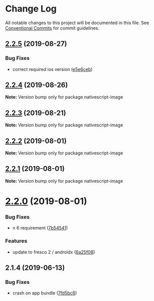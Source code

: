 # Change Log

All notable changes to this project will be documented in this file.
See [Conventional Commits](https://conventionalcommits.org) for commit guidelines.

## [2.2.5](https://github.com/Akylas/nativescript-image/compare/v2.2.4...v2.2.5) (2019-08-27)


### Bug Fixes

* correct required ios version ([e5e6ceb](https://github.com/Akylas/nativescript-image/commit/e5e6ceb))





## [2.2.4](https://github.com/Akylas/nativescript-image/compare/v2.2.3...v2.2.4) (2019-08-26)

**Note:** Version bump only for package nativescript-image





## [2.2.3](https://github.com/Akylas/nativescript-image/compare/v2.2.2...v2.2.3) (2019-08-21)

**Note:** Version bump only for package nativescript-image





## [2.2.2](https://github.com/Akylas/nativescript-image/compare/v2.2.1...v2.2.2) (2019-08-01)

**Note:** Version bump only for package nativescript-image





## [2.2.1](https://github.com/Akylas/nativescript-image/compare/v2.2.0...v2.2.1) (2019-08-01)

**Note:** Version bump only for package nativescript-image





# [2.2.0](https://github.com/Akylas/nativescript-image/compare/v2.1.4...v2.2.0) (2019-08-01)


### Bug Fixes

* n 6 requirement ([7b54541](https://github.com/Akylas/nativescript-image/commit/7b54541))


### Features

* update to fresco 2 / androidx ([6a25f08](https://github.com/Akylas/nativescript-image/commit/6a25f08))





## 2.1.4 (2019-06-13)


### Bug Fixes

* crash on app bundle ([7fd5bc6](https://github.com/Akylas/nativescript-image/commit/7fd5bc6))
